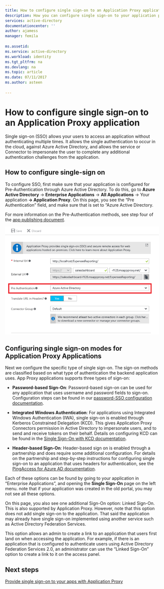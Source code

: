 ```yaml
---
title: How to configure single sign-on to an Application Proxy application | Microsoft Docs
description: How you can configure single sign-on to your application proxy application quickly
services: active-directory
documentationcenter: ''
author: ajamess
manager: femila

ms.assetid: 
ms.service: active-directory
ms.workload: identity
ms.tgt_pltfrm: na
ms.devlang: na
ms.topic: article
ms.date: 07/11/2017
ms.author: asteen

---
```


# How to configure single sign-on to an Application Proxy application

Single sign-on (SSO) allows your users to access an application without authenticating multiple times. It allows the single authentication to occur in the cloud, against Azure Active Directory, and allows the service or Connector to impersonate the user to complete any additional authentication challenges from the application.

## How to configure single-sign on
To configure SSO, first make sure that your application is configured for Pre-Authentication through Azure Active Directory. To do this, go to **Azure Active Directory** -&gt; **Enterprise Applications** -&gt; **All Applications** -&gt; Your application **-&gt; Application Proxy**. On this page, you see the “Pre Authentication” field, and make sure that is set to “Azure Active Directory. 

For more information on the Pre-Authentication methods, see step four of the [app publishing document](https://docs.microsoft.com/azure/active-directory/application-proxy-publish-azure-portal).

   ![Pre-authentication method in Azure Portal](./media/application-proxy-config-sso-how-to/app-proxy.png)

## Configuring single sign-on modes for Application Proxy Applications
Next we configure the specific type of single sign-on. The sign-on methods are classified based on what type of authentication the backend application uses. App Proxy applications supports three types of sign-on:

-   **Password-based Sign-On**: Password-based sign-on can be used for any application that uses username and password fields to sign-on. Configuration steps can be found in our [password-SSO configuration documentation](https://docs.microsoft.com/azure/active-directory/active-directory-enterprise-apps-whats-new-azure-portal#bring-your-own-password-sso-applications).

-   **Integrated Windows Authentication**: For applications using Integrated Windows Authentication (IWA), single sign-on is enabled through Kerberos Constrained Delegation (KCD). This gives Application Proxy Connectors permission in Active Directory to impersonate users, and to send and receive tokens on their behalf. Details on configuring KCD can be found in the [Single Sign-On with KCD documentation](https://docs.microsoft.com/azure/active-directory/active-directory-application-proxy-sso-using-kcd).

-   **Header-based Sign-On**: Header-based sign on is enabled through a partnership and does require some additional configuration. For details on the partnership and step-by-step instructions for configuring single sign-on to an application that uses headers for authentication, see the [PingAccess for Azure AD documentation](https://docs.microsoft.com/azure/active-directory/application-proxy-ping-access).

Each of these options can be found by going to your application in “Enterprise Applications”, and opening the **Single Sign-On** page on the left menu. note that if your application was created in the old portal, you may not see all these options.

On this page, you also see one additional Sign-On option: Linked Sign-On. This is also supported by Application Proxy. However, note that this option does not add single sign-on to the application. That said the application may already have single sign-on implemented using another service such as Active Directory Federation Services. 

This option allows an admin to create a link to an application that users first land on when accessing the application. For example, if there is an application that is configured to authenticate users using Active Directory Federation Services 2.0, an administrator can use the “Linked Sign-On” option to create a link to it on the access panel.

## Next steps
[Provide single sign-on to your apps with Application Proxy](active-directory-application-proxy-sso-using-kcd.md)
